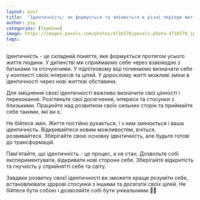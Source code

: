 ```yaml
---
layout: post
title:  "Ідентичність: як формується та змінюється в різні періоди життя."
author: psy
categories: [Терміни]
image: https://images.pexels.com/photos/4716578/pexels-photo-4716578.jpeg?auto=compress&cs=tinysrgb&fit=crop&h=627&w=1200
tags: 
---
```


Ідентичність - це складний поняття, яке формується протягом усього життя людини. У дитинстві ми сприймаємо себе через взаємодію з батьками та оточуючими. У підлітковому віці починаємо визначати себе у контексті своїх інтересів та цілей. У дорослому житті можливі зміни в ідентичності через нові життєві обставини.

Для зміцнення своєї ідентичності важливо визначити свої цінності і переконання. Розгляньте свої досягнення, інтереси та стосунки з близькими. Працюйте над розвитком своїх сильних сторін та приймайте себе такими, які ви є.

Не бійтеся змін. Життя постійно рухається, і з ним змінюється і ваша ідентичність. Відкривайтеся новим можливостям, вчіться, розвивайтеся. Зберігайте свою основну ідентичність, але будьте готові до трансформацій.

Пам'ятайте, що ідентичність - це процес, а не стан. Дозвольте собі експериментувати, відкривати нові сторони себе. Зберігайте відкритість та гнучкість у сприйнятті себе та світу.

Завдяки розвитку своєї ідентичності ви зможете краще розуміти себе, встановлювати здорові стосунки з іншими та досягати своїх цілей. Не бійтеся бути собою і дозволяйте собі бути унікальними.🌱🌟


